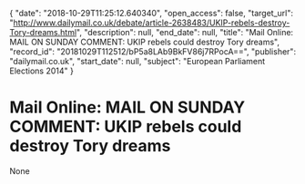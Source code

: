 {
  "date": "2018-10-29T11:25:12.640340", 
  "open_access": false, 
  "target_url": "http://www.dailymail.co.uk/debate/article-2638483/UKIP-rebels-destroy-Tory-dreams.html", 
  "description": null, 
  "end_date": null, 
  "title": "Mail Online: MAIL ON SUNDAY COMMENT: UKIP rebels could destroy Tory dreams", 
  "record_id": "20181029T112512/bP5a8LAb9BkFV86j7RPocA==", 
  "publisher": "dailymail.co.uk", 
  "start_date": null, 
  "subject": "European Parliament Elections 2014"
}

# Mail Online: MAIL ON SUNDAY COMMENT: UKIP rebels could destroy Tory dreams

None